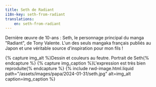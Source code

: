 ```yaml
---
title: Seth de Radiant
i18n-key: seth-from-radiant
translations:
    en: seth-from-radiant
---
```


Dernière œuvre de 10-ans : Seth, le personnage principal du manga "Radiant", de Tony Valente. L'un des seuls mangaka français publiés au Japon et une véritable source d'inspiration pour mon fils !

{% capture img_alt %}Dessin et couleurs au feutre. Portrait de Seth{% endcapture %} {% capture img_caption %}L'expression est très bien reproduite{% endcapture %} {% include rwd-image.html.liquid
path="/assets/images/papa/2024-01-31/seth.jpg"
alt=img_alt
caption=img_caption
%}
